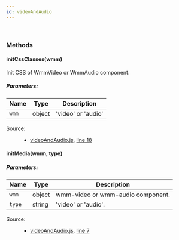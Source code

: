 ```yaml
---
id: videoAndAudio
---
```

<!--link type="text/css" rel="stylesheet" href="/jsDoc.css"></link-->
<div id="main">

<section>
<header>
<h2></h2>
</header>
<article>
<div class="container-overview">
<dl class="details">
</dl>
</div>
<h3 class="subsection-title">Methods</h3>
<h4 class="name" id="initCssClasses"><span class="type-signature"></span>initCssClasses<span class="signature">(wmm)</span><span class="type-signature"></span></h4>
<div class="description">
Init CSS of WmmVideo or WmmAudio component.
</div>
<h5>Parameters:</h5>
<table class="params">
<thead>
<tr>
<th>Name</th>
<th>Type</th>
<th class="last">Description</th>
</tr>
</thead>
<tbody>
<tr>
<td class="name"><code>wmm</code></td>
<td class="type">
<span class="param-type">object</span>
</td>
<td class="description last">'video' or 'audio'</td>
</tr>
</tbody>
</table>
<dl class="details">
<dt class="tag-source">Source:</dt>
<dd class="tag-source"><ul class="dummy"><li>
<a href="pathname:///jsdoc/videoAndAudio.js.html">videoAndAudio.js</a>, <a href="pathname:///jsdoc/videoAndAudio.js.html#line18">line 18</a>
</li></ul></dd>
</dl>
<h4 class="name" id="initMedia"><span class="type-signature"></span>initMedia<span class="signature">(wmm, type)</span><span class="type-signature"></span></h4>
<h5>Parameters:</h5>
<table class="params">
<thead>
<tr>
<th>Name</th>
<th>Type</th>
<th class="last">Description</th>
</tr>
</thead>
<tbody>
<tr>
<td class="name"><code>wmm</code></td>
<td class="type">
<span class="param-type">object</span>
</td>
<td class="description last">wmm-video or wmm-audio component.</td>
</tr>
<tr>
<td class="name"><code>type</code></td>
<td class="type">
<span class="param-type">string</span>
</td>
<td class="description last">'video' or 'audio'.</td>
</tr>
</tbody>
</table>
<dl class="details">
<dt class="tag-source">Source:</dt>
<dd class="tag-source"><ul class="dummy"><li>
<a href="pathname:///jsdoc/videoAndAudio.js.html">videoAndAudio.js</a>, <a href="pathname:///jsdoc/videoAndAudio.js.html#line7">line 7</a>
</li></ul></dd>
</dl>
</article>
</section>
</div>


